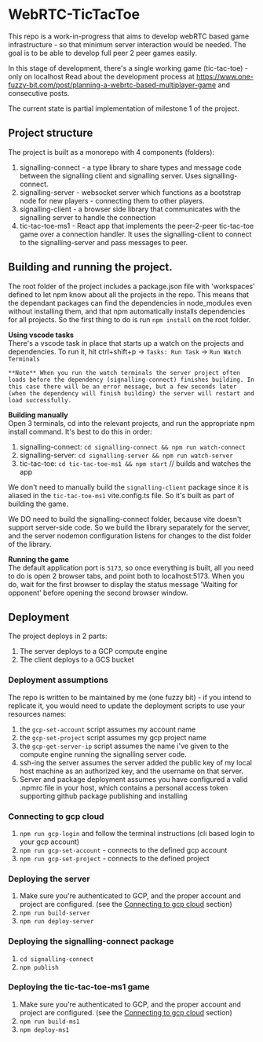 # WebRTC-TicTacToe

This repo is a work-in-progress that aims to develop webRTC based game infrastructure - so that minimum server interaction would be needed. The goal is to be able to develop full peer 2 peer games easily.

In this stage of development, there's a single working game (tic-tac-toe) - only on localhost
Read about the development process at https://www.one-fuzzy-bit.com/post/planning-a-webrtc-based-multiplayer-game and consecutive posts.

The current state is partial implementation of milestone 1 of the project.

## Project structure

The project is built as a monorepo with 4 components (folders):

1. signalling-connect - a type library to share types and message code between the signalling client and signalling server. Uses signalling-connect.
2. signalling-server - websocket server which functions as a bootstrap node for new players - connecting them to other players.
3. signalling-client - a browser side library that communicates with the signalling server to handle the connection
4. tic-tac-toe-ms1 - React app that implements the peer-2-peer tic-tac-toe game over a connection handler. It uses the signalling-client to connect to the signalling-server and pass messages to peer.

## Building and running the project.

The root folder of the project includes a package.json file with 'workspaces' defined to let npm know about all the projects in the repo. This means that the dependant packages can find the dependencies in node_modules even without installing them, and that npm automatically installs dependencies for all projects. So the first thing to do is run `npm install` on the root folder.

**Using vscode tasks**  
There's a vscode task in place that starts up a watch on the projects and dependencies. To run it, hit ctrl+shift+p -> `Tasks: Run Task` -> `Run Watch Terminals`

```
**Note** When you run the watch terminals the server project often loads before the dependency (signalling-connect) finishes building. In this case there will be an error message, but a few seconds later (when the dependency will finish building) the server will restart and load successfully.
```

**Building manually**  
Open 3 terminals, cd into the relevant projects, and run the appropriate npm install command. It's best to do this in order:

1. signalling-connect: `cd signalling-connect && npm run watch-connect`
2. signalling-server: `cd signalling-server && npm run watch-server`
3. tic-tac-toe: `cd tic-tac-toe-ms1 && npm start` // builds and watches the app

We don't need to manually build the `signalling-client` package since it is aliased in the `tic-tac-toe-ms1` vite.config.ts file. So it's built as part of building the game.

We DO need to build the signalling-connect folder, because vite doesn't support server-side code. So we build the library separately for the server, and
the server nodemon configuration listens for changes to the dist folder of the library.

**Running the game**  
The default application port is `5173`, so once everything is built, all you need to do is open 2 browser tabs, and point both to localhost:5173. When you do, wait for the first browser to display the status message 'Waiting for opponent' before opening the second browser window.

## Deployment

The project deploys in 2 parts:

1. The server deploys to a GCP compute engine
2. The client deploys to a GCS bucket

### Deployment assumptions

The repo is written to be maintained by me (one fuzzy bit) - if you intend to replicate it, you would need to update the deployment scripts to use your
resources names:

1. the `gcp-set-account` script assumes my account name
2. the `gcp-set-project` script assumes my gcp project name
3. the `gcp-get-server-ip` script assumes the name i've given to the compute engine running the signalling server code.
4. ssh-ing the server assumes the server added the public key of my local host machine as an authorized key, and the username on that server.
5. Server and package deployment assumes you have configured a valid .npmrc file in your host, which contains a personal access token supporting github package publishing and installing

### Connecting to gcp cloud

1. `npm run gcp-login` and follow the terminal instructions (cli based login to your gcp account)
2. `npm run gcp-set-account` - connects to the defined gcp account
3. `npm run gcp-set-project` - connects to the defined project

### Deploying the server

1. Make sure you're authenticated to GCP, and the proper account and project are configured. (see the [Connecting to gcp cloud](#connecting-to-gcp-cloud) section)
2. `npm run build-server`
3. `npm run deploy-server`

### Deploying the signalling-connect package

1. `cd signalling-connect`
2. `npm publish`

### Deploying the tic-tac-toe-ms1 game

1. Make sure you're authenticated to GCP, and the proper account and project are configured. (see the [Connecting to gcp cloud](#connecting-to-gcp-cloud) section)
2. `npm run build-ms1`
3. `npm deploy-ms1`
